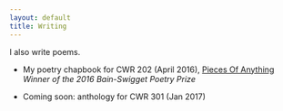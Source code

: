 ```yaml
---
layout: default
title: Writing
---
```


I also write poems.

* My poetry chapbook for CWR 202 (April 2016), <a href="/chapbookmain">Pieces Of Anything</a>  
_Winner of the 2016 Bain-Swigget Poetry Prize_

* Coming soon: anthology for CWR 301 (Jan 2017)

